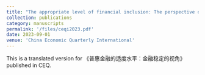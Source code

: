 ```yaml
---
title: "The appropriate level of financial inclusion: The perspective of financial stability"
collection: publications
category: manuscripts
permalink: '/files/ceqi2023.pdf'
date: 2023-09-01
venue: 'China Economic Quarterly International'
---
```


This is a translated version for 《普惠金融的适度水平：金融稳定的视角》 published in CEQ.
